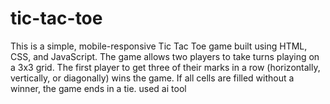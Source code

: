 # tic-tac-toe
This is a simple, mobile-responsive Tic Tac Toe game built using HTML, CSS, and JavaScript. The game allows two players to take turns playing on a 3x3 grid. The first player to get three of their marks in a row (horizontally, vertically, or diagonally) wins the game. If all cells are filled without a winner, the game ends in a tie. used ai tool 
